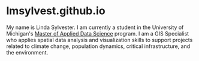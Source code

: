 # lmsylvest.github.io

My name is Linda Sylvester.  I am currently a student in the University of Michigan's [Master of Applied Data Science](https://www.si.umich.edu/programs/master-applied-data-science) program. I am a GIS Specialist who applies spatial data analysis and visualization skills to support projects related to climate change, population dynamics, critical infrastructure, and the environment. 
